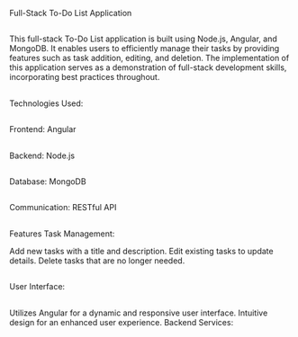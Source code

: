 
Full-Stack To-Do List Application
##
This full-stack To-Do List application is built using Node.js, Angular, and MongoDB. 
It enables users to efficiently manage their tasks by providing features such as task addition, editing, and deletion.
The implementation of this application serves as a demonstration of full-stack development skills, incorporating best practices throughout.

##
Technologies Used:
##
Frontend: Angular
##
Backend: Node.js
##
Database: MongoDB
##
Communication: RESTful API

##
Features
Task Management:

Add new tasks with a title and description.
Edit existing tasks to update details.
Delete tasks that are no longer needed.

##
User Interface:
##
Utilizes Angular for a dynamic and responsive user interface.
Intuitive design for an enhanced user experience.
Backend Services:

